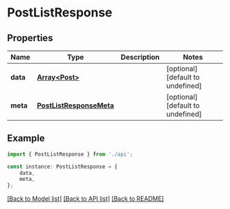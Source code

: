 # PostListResponse


## Properties

Name | Type | Description | Notes
------------ | ------------- | ------------- | -------------
**data** | [**Array&lt;Post&gt;**](Post.md) |  | [optional] [default to undefined]
**meta** | [**PostListResponseMeta**](PostListResponseMeta.md) |  | [optional] [default to undefined]

## Example

```typescript
import { PostListResponse } from './api';

const instance: PostListResponse = {
    data,
    meta,
};
```

[[Back to Model list]](../README.md#documentation-for-models) [[Back to API list]](../README.md#documentation-for-api-endpoints) [[Back to README]](../README.md)
